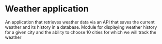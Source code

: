 # Weather application
An application that retrieves weather data via an API that saves the current weather and its history in a database. Module for displaying weather history for a given city and the ability to choose 10 cities for which we will track the weather